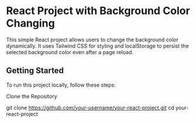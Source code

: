# React Project with Background Color Changing

This simple React project allows users to change the background color dynamically. It uses Tailwind CSS for styling and localStorage to persist the selected background color even after a page reload.

## Getting Started

To run this project locally, follow these steps:

Clone the Repository

   git clone https://github.com/your-username/your-react-project.git
   cd your-react-project



